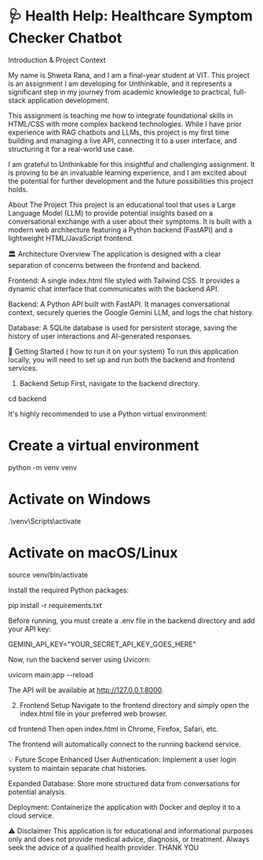 # 🩺 Health Help: Healthcare Symptom Checker Chatbot 

Introduction & Project Context

My name is Shweta Rana, and I am a final-year student at VIT. This project is an assignment I am developing for Unthinkable, and it represents a significant step in my journey from academic knowledge to practical, full-stack application development.

This assignment is teaching me how to integrate foundational skills in HTML/CSS with more complex backend technologies. While I have prior experience with RAG chatbots and LLMs, this project is my first time building and managing a live API, connecting it to a user interface, and structuring it for a real-world use case.

I am grateful to Unthinkable for this insightful and challenging assignment. It is proving to be an invaluable learning experience, and I am excited about the potential for further development and the future possibilities this project holds.

About The Project
This project is an educational tool that uses a Large Language Model (LLM) to provide potential insights based on a conversational exchange with a user about their symptoms. It is built with a modern web architecture featuring a Python backend (FastAPI) and a lightweight HTML/JavaScript frontend.

🏛️ Architecture Overview
The application is designed with a clear separation of concerns between the frontend and backend.

Frontend: A single index.html file styled with Tailwind CSS. It provides a dynamic chat interface that communicates with the backend API.

Backend: A Python API built with FastAPI. It manages conversational context, securely queries the Google Gemini LLM, and logs the chat history.

Database: A SQLite database is used for persistent storage, saving the history of user interactions and AI-generated responses.

🚀 Getting Started ( how to run it on your system)
To run this application locally, you will need to set up and run both the backend and frontend services.

1. Backend Setup
First, navigate to the backend directory.

cd backend

It's highly recommended to use a Python virtual environment:

# Create a virtual environment
python -m venv venv

# Activate on Windows
.\venv\Scripts\activate

# Activate on macOS/Linux
source venv/bin/activate

Install the required Python packages:

pip install -r requirements.txt

Before running, you must create a .env file in the backend directory and add your API key:

GEMINI_API_KEY="YOUR_SECRET_API_KEY_GOES_HERE"

Now, run the backend server using Uvicorn:

uvicorn main:app --reload

The API will be available at http://127.0.0.1:8000.

2. Frontend Setup
Navigate to the frontend directory and simply open the index.html file in your preferred web browser.

cd frontend
Then open index.html in Chrome, Firefox, Safari, etc.

The frontend will automatically connect to the running backend service.

💡 Future Scope
Enhanced User Authentication: Implement a user login system to maintain separate chat histories.

Expanded Database: Store more structured data from conversations for potential analysis.

Deployment: Containerize the application with Docker and deploy it to a cloud service.

⚠️ Disclaimer
This application is for educational and informational purposes only and does not provide medical advice, diagnosis, or treatment. Always seek the advice of a qualified health provider.
THANK YOU 
